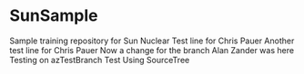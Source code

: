# SunSample
Sample training repository for Sun Nuclear
Test line for Chris Pauer
Another test line for Chris Pauer
Now a change for the branch
Alan Zander was here
Testing on azTestBranch
Test Using SourceTree


